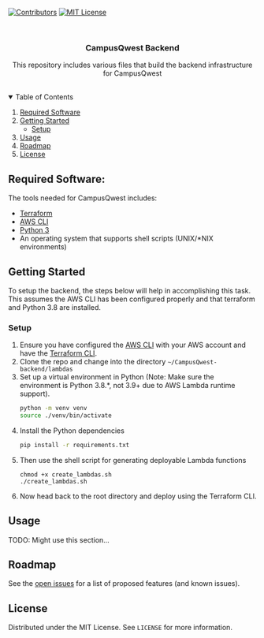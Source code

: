 <!--
*** Thanks for checking out the Best-README-Template. If you have a suggestion
*** that would make this better, please fork the repo and create a pull request
*** or simply open an issue with the tag "enhancement".
*** Thanks again! Now go create something AMAZING! :D
-->



<!-- PROJECT SHIELDS -->
<!--
*** I'm using markdown "reference style" links for readability.
*** Reference links are enclosed in brackets [ ] instead of parentheses ( ).
*** See the bottom of this document for the declaration of the reference variables
*** for contributors-url, forks-url, etc. This is an optional, concise syntax you may use.
*** https://www.markdownguide.org/basic-syntax/#reference-style-links
-->
[![Contributors][contributors-shield]][contributors-url]
[![MIT License][license-shield]][license-url]



<!-- PROJECT LOGO -->
<br />
<p align="center">
  <h3 align="center">CampusQwest Backend</h3>

  <p align="center">
    This repository includes various files that build the backend infrastructure for CampusQwest
    <br />
    <br />
  </p>
</p>



<!-- TABLE OF CONTENTS -->
<details open="open">
  <summary>Table of Contents</summary>
  <ol>
    <li>
      <a href="#required-software">Required Software</a>
    </li>
    <li>
      <a href="#getting-started">Getting Started</a>
      <ul>
        <li><a href="#setup">Setup</a></li>
      </ul>
    </li>
    <li><a href="#usage">Usage</a></li>
    <li><a href="#roadmap">Roadmap</a></li>
    <li><a href="#license">License</a></li>
  </ol>
</details>


## Required Software:

The tools needed for CampusQwest includes:
* [Terraform](https://terraform.io)
* [AWS CLI](https://aws.amazon.com)
* [Python 3](https://python.org)
* An operating system that supports shell scripts (UNIX/*NIX environments)



<!-- GETTING STARTED -->
## Getting Started

To setup the backend, the steps below will help in accomplishing this task. This assumes the AWS CLI has been configured properly and that terraform  and Python 3.8 are installed.

### Setup 
1. Ensure you have configured the [AWS CLI](https://docs.aws.amazon.com/cli/latest/userguide/cli-chap-configure.html) with your AWS account and have the [Terraform CLI](https://www.terraform.io/downloads.html).
2. Clone the repo and change into the directory ```~/CampusQwest-backend/lambdas ```
3. Set up a virtual environment in Python (Note: Make sure the environment is Python 3.8.*, not 3.9+ due to AWS Lambda runtime support).
   ```sh
   python -m venv venv
   source ./venv/bin/activate
   ```
4. Install the Python dependencies
   ```sh
   pip install -r requirements.txt
   ```
5. Then use the shell script for generating deployable Lambda functions
   ```JS
   chmod +x create_lambdas.sh
   ./create_lambdas.sh
   ```
6. Now head back to the root directory and deploy using the Terraform CLI.


<!-- USAGE EXAMPLES -->
## Usage

TODO: Might use this section...

<!-- ROADMAP -->
## Roadmap

See the [open issues](https://github.com/DJPoland/CampusQwest-backend/issues) for a list of proposed features (and known issues).

<!-- LICENSE -->
## License

Distributed under the MIT License. See `LICENSE` for more information.


<!-- MARKDOWN LINKS & IMAGES -->
<!-- https://www.markdownguide.org/basic-syntax/#reference-style-links -->
[contributors-shield]: https://img.shields.io/github/contributors/othneildrew/Best-README-Template.svg?style=for-the-badge
[contributors-url]: https://github.com/DJPoland/CampusQwest-backend/graphs/contributors
[issues-shield]: https://img.shields.io/github/issues/othneildrew/Best-README-Template.svg?style=for-the-badge
[issues-url]: https://github.com/DJPoland/CampusQwest-backend/issues
[license-shield]: https://img.shields.io/github/license/othneildrew/Best-README-Template.svg?style=for-the-badge
[license-url]: https://github.com/othneildrew/Best-README-Template/blob/master/LICENSE.txt
